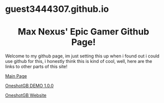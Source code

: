# guest3444307.github.io
<html>
<body>

<h1 align=center>Max Nexus' Epic Gamer Github Page!</h1>

<p>Welcome to my github page, im just setting this up when i found out i could use github for this, i honestly think this is kind of cool, well, here are the links to other parts of this site!</p>
 <a href="/mainpage.html">Main Page</a>
 
 <a href="/OSGBDEM1.0.0/index.html">OneshotGB DEMO 1.0.0</a> 
 
 <a href="OSGB Website/Concepts/OneshotGBWebsite.html">OneshotGB Website</a> 
</body>
</html>
